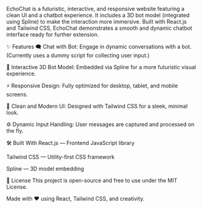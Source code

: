 EchoChat is a futuristic, interactive, and responsive website featuring a clean UI and a chatbot experience. It includes a 3D bot model (integrated using Spline) to make the interaction more immersive. Built with React.js and Tailwind CSS, EchoChat demonstrates a smooth and dynamic chatbot interface ready for further extension.

✨ Features
🗨️ Chat with Bot: Engage in dynamic conversations with a bot. (Currently uses a dummy script for collecting user input.)

🤖 Interactive 3D Bot Model: Embedded via Spline for a more futuristic visual experience.

⚡ Responsive Design: Fully optimized for desktop, tablet, and mobile screens.

🎨 Clean and Modern UI: Designed with Tailwind CSS for a sleek, minimal look.

⚙️ Dynamic Input Handling: User messages are captured and processed on the fly.

🛠 Built With
React.js — Frontend JavaScript library

Tailwind CSS — Utility-first CSS framework

Spline — 3D model embedding

📄 License
This project is open-source and free to use under the MIT License.

Made with ❤️ using React, Tailwind CSS, and creativity.